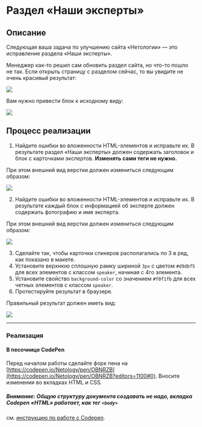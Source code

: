 # Раздел «Наши эксперты»

## Описание

Следующая ваша задача по улучшению сайта «Нетологии» &mdash; это исправление раздела «Наши эксперты».

Менеджер как-то решил сам обновить раздел сайта, но что-то пошло не так.
Если открыть страницу с разделом сейчас, то вы увидите не очень красивый результат:

![](https://netology-code.github.io/html-2-homeworks/sources/2-2/experts-before.jpg)

Вам нужно привести блок к исходному виду:

![](https://netology-code.github.io/html-2-homeworks/sources/2-2/experts-after.jpg)

## Процесс реализации

1. Найдите ошибки во вложенности HTML-элементов и исправьте их. В результате раздел «Наши эксперты» должен содержать заголовок и блок с карточками экспертов. **Изменять сами теги не нужно.**

При этом внешний вид верстки должен измениться следующим образом:

![](https://netology-code.github.io/html-2-homeworks/sources/2-2/experts-stage0.jpg)

2. Найдите ошибки во вложенности HTML-элементов и исправьте их. В результате каждый блок с информацией об эксперте должен содержать фотографию и имя эксперта.

При этом внешний вид верстки должен измениться следующим образом:

![](https://netology-code.github.io/html-2-homeworks/sources/2-2/experts-stage1.jpg)

3. Сделайте так, чтобы карточки спикеров располагались по 3 в ряд, как показано в макете.
4. Установите верхнюю сплошную рамку шириной `3px` с цветом `#d9dbf5` для всех элементов с классом `speaker`, начиная с 4го элемента.
5. Установите свойство `background-color` со значением `#f0f1fb` для всех четных элементов с классом `speaker`.
6. Протестируйте результат в браузере.

Правильный результат должен иметь вид:

![](https://netology-code.github.io/html-2-homeworks/sources/2-2/experts-after.jpg)

---

### Реализация

#### В песочнице CodePen

Перед началом работы сделайте форк пена на [https://codepen.io/Netology/pen/OBNRZB](https://codepen.io/Netology/pen/OBNRZB?editors=1100#0). Вносите изменения во вкладках HTML и CSS.

##### Внимание: Общую структуру документа создавать не надо, вкладка Codepen «HTML» работает, как тег `<body>`
см. [инструкцию по работе с Codepen](https://github.com/netology-code/guides/tree/master/codepen).
